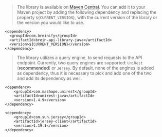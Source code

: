 <blockquote class="lang-specific java--native">
<p>The library is available on <a target="_blank" href="https://search.maven.org/#search%7Cgav%7C1%7Cg%3A%22com.breinify%22%20AND%20a%3A%22brein-api-library-java%22">Maven Central</a>.
You can add it to your Maven project by adding the following dependency and replacing the property <code class="prettyprint">${CURRENT_VERSION}</code>, with the current version of the library or the 
version you would like to use.</p>
</blockquote>

>
```java--native
<dependency>
  <groupId>com.breinify</groupId>
  <artifactId>brein-api-library-java</artifactId>
  <version>${CURRENT_VERSION}</version>
</dependency>
```

<blockquote class="lang-specific java--native">
<p>The library utilizes a query engine, to send requests to the API endpoint. Currently, two query engines are 
supported: <code class="prettyprint">UniRest</code> (<b>recommended</b>) or
<code class="prettyprint">Jersey</code>. By default, none of the engines is added as dependency, thus it is necessary
to pick and add one of the two and add its dependency as well.</p>
</blockquote>

>
```java--native
<dependency>
    <groupId>com.mashape.unirest</groupId>
    <artifactId>unirest-java</artifactId>
    <version>1.4.9</version>
</dependency>
```

>
```java--native
<dependency>
    <groupId>com.sun.jersey</groupId>
    <artifactId>jersey-client</artifactId>
    <version>1.19.1</version>
</dependency>
```
